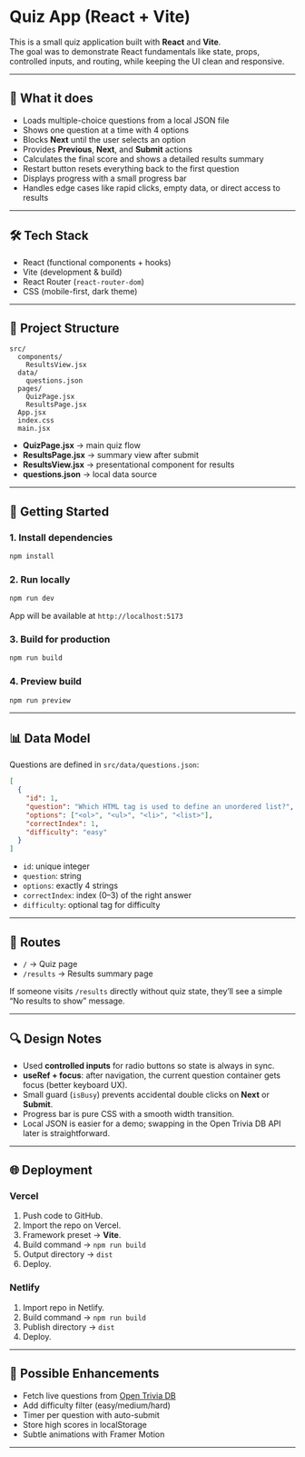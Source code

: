 # Quiz App (React + Vite)

This is a small quiz application built with **React** and **Vite**.  
The goal was to demonstrate React fundamentals like state, props, controlled inputs, and routing, while keeping the UI clean and responsive.

---

## 🎯 What it does

- Loads multiple-choice questions from a local JSON file
- Shows one question at a time with 4 options
- Blocks **Next** until the user selects an option
- Provides **Previous**, **Next**, and **Submit** actions
- Calculates the final score and shows a detailed results summary
- Restart button resets everything back to the first question
- Displays progress with a small progress bar
- Handles edge cases like rapid clicks, empty data, or direct access to results

---

## 🛠️ Tech Stack

- React (functional components + hooks)
- Vite (development & build)
- React Router (`react-router-dom`)
- CSS (mobile-first, dark theme)

---

## 📂 Project Structure

```
src/
  components/
    ResultsView.jsx
  data/
    questions.json
  pages/
    QuizPage.jsx
    ResultsPage.jsx
  App.jsx
  index.css
  main.jsx
```

- **QuizPage.jsx** → main quiz flow
- **ResultsPage.jsx** → summary view after submit
- **ResultsView.jsx** → presentational component for results
- **questions.json** → local data source

---

## 🚀 Getting Started

### 1. Install dependencies

```bash
npm install
```

### 2. Run locally

```bash
npm run dev
```

App will be available at `http://localhost:5173`

### 3. Build for production

```bash
npm run build
```

### 4. Preview build

```bash
npm run preview
```

---

## 📊 Data Model

Questions are defined in `src/data/questions.json`:

```json
[
  {
    "id": 1,
    "question": "Which HTML tag is used to define an unordered list?",
    "options": ["<ol>", "<ul>", "<li>", "<list>"],
    "correctIndex": 1,
    "difficulty": "easy"
  }
]
```

- `id`: unique integer
- `question`: string
- `options`: exactly 4 strings
- `correctIndex`: index (0–3) of the right answer
- `difficulty`: optional tag for difficulty

---

## 🧭 Routes

- `/` → Quiz page
- `/results` → Results summary page

If someone visits `/results` directly without quiz state, they’ll see a simple “No results to show” message.

---

## 🔍 Design Notes

- Used **controlled inputs** for radio buttons so state is always in sync.
- **useRef + focus**: after navigation, the current question container gets focus (better keyboard UX).
- Small guard (`isBusy`) prevents accidental double clicks on **Next** or **Submit**.
- Progress bar is pure CSS with a smooth width transition.
- Local JSON is easier for a demo; swapping in the Open Trivia DB API later is straightforward.

---

## 🌐 Deployment

### Vercel

1. Push code to GitHub.
2. Import the repo on Vercel.
3. Framework preset → **Vite**.
4. Build command → `npm run build`
5. Output directory → `dist`
6. Deploy.

### Netlify

1. Import repo in Netlify.
2. Build command → `npm run build`
3. Publish directory → `dist`
4. Deploy.

---

## 🚧 Possible Enhancements

- Fetch live questions from [Open Trivia DB](https://opentdb.com/)
- Add difficulty filter (easy/medium/hard)
- Timer per question with auto-submit
- Store high scores in localStorage
- Subtle animations with Framer Motion

---
